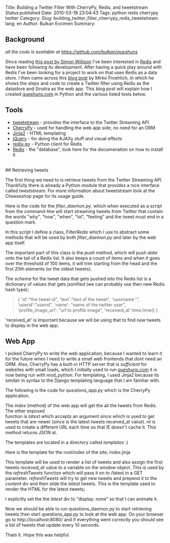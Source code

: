 Title: Building a Twitter Filter With CherryPy, Redis, and tweetstream
Status:published
Date: 2010-03-18 23:04:43
Tags: python redis cherrypy twitter
Category: 
Slug: building_twitter_filter_cherrypy_redis_tweetstream
lang: en
Author: Bulkan Evcimen
Summary: 

## Background  

_all the code is available at https://github.com/bulkan/queshuns_
 
Since reading [this post by Simon Willison](http://simonwillison.net/2009/Oct/22/redis/) 
I've been interested in [Redis](http://code.google.com/p/redis) and have been following 
its development. After having a quick play around with Redis I've been looking
for a project to work on that uses Redis as a data store. I then came across this [blog post](http://www.digitalhobbit.com/2009/11/08/building-a-twitter-filter-with-sinatra-redis-and-tweetstream/) by Mirko Froehlich, in which he shows the steps and code
to create a Twitter filter using Redis as the datastore and Sinatra as the web app. 
This blog post will explain how I created [queshuns.com](http://queshuns.com)
in Python and the various listed tools below.

## Tools  
  
  
* [tweetstream](http://pypi.python.org/pypi/tweetstream) - provides the interface to the Twitter Streaming API
* [CherryPy](http://www.cherrypy.org/) - used for handling the web app side, no need for an ORM
* [Jinja2](http://jinja.pocoo.org/2/) - HTML templating
* [jQuery](http://jquery.com/) - for doing the AJAXy stuff and visual effects
* [redis-py](http://github.com/andymccurdy/redis-py) - Python client for Redis
* [Redis](http://code.google.com/p/redis/) - the "database", look here for the documenation on how to install it  
  
<br>
## Retrieving tweets    
  
  
The first thing we need to is retrieve tweets from the Twitter Streaming API. Thankfully there 
is already a Python module that provides a nice interface called *tweetstream*. For more
information about tweetstream look at the Cheeseshop page for its usage guide.   

Here is the code for the *filter_daemon.py*, which when executed as a script from the command-line
will start streaming tweets from Twitter that contain the words "why", "how", "when", "lol", "feeling"
and the tweet must end in a question mark.  
  
<script src="http://gist.github.com/263158.js?file=filter_daemon.py"></script>  
  
In this script I define a class, _FilterRedis_ which I use to abstract some methods that will
be used by both *filter_daemon.py* and later by the web app itself.  
  
The important part of this class is the _push_ method, which will push *data* onto the tail of a Redis
list. It also keeps a count of items and when it goes over the threshold of 100 items,
it will trim starting from the head and the first 20th elements (or the oldest tweets).

The *schema* for the tweet data that gets pushed into the Redis list is a dictionary 
of values that gets jsonified (we can probably use then new Redis hash type);
  
> { 'id':"the tweet id",
>   'text':"text of the tweet",
>   'username':",
>   'userid':"userid",
>   'name': "name of the twitter user",
>   'profile_image_url': "url to profile image",
>   'received_at':time.time() }  
  
'received_at' is important because we will be using that to find *new* tweets to 
display in the web app.
  
## Web App     
   
I picked CherryPy to write the web application, because I wanted to learn it for the future
when I need to write a small web frontends that dont need an ORM. Also, CherryPy has a built-in
HTTP server that is *sufficient* for websites with small loads, which I initially used to run 
[queshuns.com](http://queshuns.com) it is now being run with mod_python. For templating, I used Jinja2 because its similair 
in syntax to the Django templating language that I am familiar with.   
  
The following is the code for *questions_app.py* which is the CherryPy application.
  
<script src="http://gist.github.com/263167.js?file=questions_app.py"></script>  
  
The _index_ (method) of the web app will get the all the tweets from Redis. The other exposed  
function is _latest_ which accepts an argument *since* which is used to get
tweets that are newer (_since_ is the latest tweets received_at value). *nt* is
used to create a different URL each time so that IE doesn't cache it. This method returns 
JSON at. 

The templates are located in a directory called _templates_ :) 
  
Here is the template for the root/index of the site; index.jinja  
  
<script src="http://gist.github.com/263172.js?file=gistfile1.htm"></script>  
  
This template will be used to render a list of tweets and also assign the first
tweets *recieved_at* value to a variable on the *window* object. This is used by 
the *refreshTweets* function which will pass it on to /latest in a GET parameter. 
*refreshTweets* will try to get new tweets and prepend it to the *content* div
and then slide the *latest* tweets. This is the template used to render the HTML
for the latest tweets;  
  
<script src="http://gist.github.com/263175.js?file=gistfile1.htm"></script>  

I explicitly set the the *latest* div to "display: none" so that I can animate it.

Now we should be able to run questions_daemon.py to start retrieving tweets then start
questions_app.py to look at the web app. On your browser go to http://localhost:8080/ 
and if everything went correctly you should see a list of tweets that update every 10 seconds.

Thats it. Hope this was helpful.
